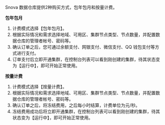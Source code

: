 Snova 数据仓库提供2种购买方式，包年包月和按量计费。

**包年包月**
1. 计费模式选择【包年包月】。
2. 根据实际情况和需求选择地域、可用区、集群节点类型、节点数量，并配置数据仓库的管理者帐号、密码等。
3. 确认订单之后，您可通过余额支付、网银支付、微信支付、QQ 钱包支付等方式进行支付。
4. 订单支付后立即开通集群，在控制台列表可以看到刚创建的集群，待其状态变为【运行中】，即可开始正常使用。

**按量计费**
1. 计费模式选择【按量计费】。
2. 根据实际情况和需求选择地域、可用区、集群节点类型、节点数量，并配置数据仓库的管理者帐号、密码等。
3. 确认订单之后，将冻结费用，之后每小时结算，计费单位为元/秒。
4. 冻结费用成功后将立即开通集群，在控制台列表可以看到刚创建的集群，待其状态变为【运行中】，即可开始正常使用。

